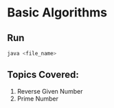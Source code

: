 # Basic Algorithms

## Run

```sh
java <file_name>
```

## Topics Covered:
1. Reverse Given Number 
2. Prime Number